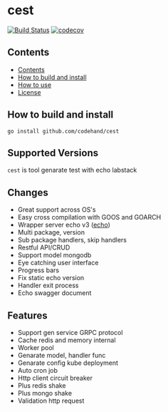 # cest
[![Build Status](https://travis-ci.com/codehand/cest.svg?token=xSfYAJ5sB8Z6maxH16Mj&branch=beta)](https://travis-ci.com/codehand/cest)
[![codecov](https://codecov.io/gh/codehand/cest/branch/beta/graph/badge.svg?token=22X76FVtsG)](https://codecov.io/gh/codehand/cest)
## Contents

* [Contents](#contents)
* [How to build and install](#how-to-build-and-install)
* [How to use](#how-to-use)
* [License](#license)

## How to build and install

    go install github.com/codehand/cest
    
## Supported Versions

`cest` is tool genarate test with echo labstack 


## Changes
* Great support across OS's
* Easy cross compilation with GOOS and GOARCH
* Wrapper server echo v3 ([echo](https://echo.labstack.com/)) 
* Multi package, version
* Sub package handlers, skip handlers
* Restful API/CRUD
* Support model mongodb
* Eye catching user interface
* Progress bars
* Fix static echo version
* Handler exit process
* Echo swagger document

## Features
* Support gen service GRPC protocol
* Cache redis and memory internal
* Worker pool
* Genarate model, handler func
* Genarate config kube deployment
* Auto cron job
* Http client circuit breaker
* Plus redis shake
* Plus mongo shake
* Validation http request

